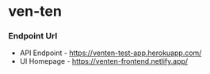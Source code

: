 # ven-ten

### Endpoint Url

- API Endpoint - https://venten-test-app.herokuapp.com/
- UI Homepage - https://venten-frontend.netlify.app/
